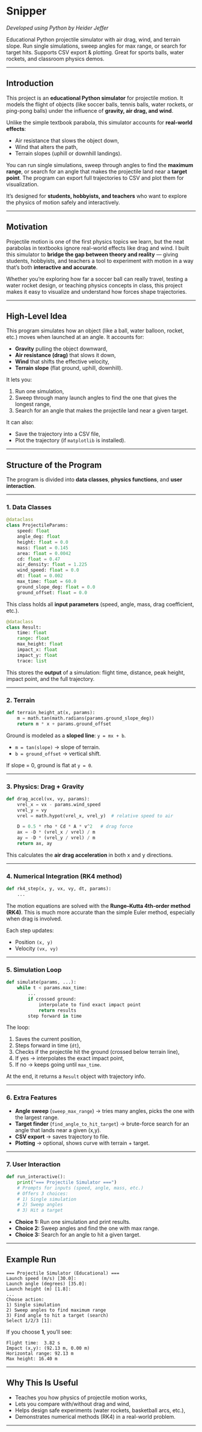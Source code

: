 # Snipper

*Developed using Python by Heider Jeffer*

Educational Python projectile simulator with air drag, wind, and terrain slope. Run single simulations, sweep angles for max range, or search for target hits. Supports CSV export &amp; plotting. Great for sports balls, water rockets, and classroom physics demos.


---

## Introduction

This project is an **educational Python simulator** for projectile motion.
It models the flight of objects (like soccer balls, tennis balls, water rockets, or ping-pong balls) under the influence of **gravity, air drag, and wind**.

Unlike the simple textbook parabola, this simulator accounts for **real-world effects**:

* Air resistance that slows the object down,
* Wind that alters the path,
* Terrain slopes (uphill or downhill landings).

You can run single simulations, sweep through angles to find the **maximum range**, or search for an angle that makes the projectile land near a **target point**. The program can export full trajectories to CSV and plot them for visualization.

It’s designed for **students, hobbyists, and teachers** who want to explore the physics of motion safely and interactively.

---

## Motivation

Projectile motion is one of the first physics topics we learn, but the neat parabolas in textbooks ignore real-world effects like drag and wind. I built this simulator to **bridge the gap between theory and reality** — giving students, hobbyists, and teachers a tool to experiment with motion in a way that’s both **interactive and accurate**.

Whether you’re exploring how far a soccer ball can really travel, testing a water rocket design, or teaching physics concepts in class, this project makes it easy to visualize and understand how forces shape trajectories.

---

## High-Level Idea

This program simulates how an object (like a ball, water balloon, rocket, etc.) moves when launched at an angle.
It accounts for:

* **Gravity** pulling the object downward,
* **Air resistance (drag)** that slows it down,
* **Wind** that shifts the effective velocity,
* **Terrain slope** (flat ground, uphill, downhill).

It lets you:

1. Run one simulation,
2. Sweep through many launch angles to find the one that gives the longest range,
3. Search for an angle that makes the projectile land near a given target.

It can also:

* Save the trajectory into a CSV file,
* Plot the trajectory (if `matplotlib` is installed).

---

## Structure of the Program

The program is divided into **data classes**, **physics functions**, and **user interaction**.

---

### 1. Data Classes

```python
@dataclass
class ProjectileParams:
    speed: float
    angle_deg: float
    height: float = 0.0
    mass: float = 0.145
    area: float = 0.0042
    cd: float = 0.47
    air_density: float = 1.225
    wind_speed: float = 0.0
    dt: float = 0.002
    max_time: float = 60.0
    ground_slope_deg: float = 0.0
    ground_offset: float = 0.0
```

This class holds all **input parameters** (speed, angle, mass, drag coefficient, etc.).

```python
@dataclass
class Result:
    time: float
    range: float
    max_height: float
    impact_x: float
    impact_y: float
    trace: list
```

This stores the **output** of a simulation: flight time, distance, peak height, impact point, and the full trajectory.

---

### 2. Terrain

```python
def terrain_height_at(x, params):
    m = math.tan(math.radians(params.ground_slope_deg))
    return m * x + params.ground_offset
```

Ground is modeled as a **sloped line**: `y = mx + b`.

* `m = tan(slope)` → slope of terrain.
* `b = ground_offset` → vertical shift.

If slope = 0, ground is flat at `y = 0`.

---

### 3. Physics: Drag + Gravity

```python
def drag_accel(vx, vy, params):
    vrel_x = vx - params.wind_speed
    vrel_y = vy
    vrel = math.hypot(vrel_x, vrel_y)  # relative speed to air

    D = 0.5 * rho * Cd * A * v^2   # drag force
    ax = -D * (vrel_x / vrel) / m
    ay = -D * (vrel_y / vrel) / m
    return ax, ay
```

This calculates the **air drag acceleration** in both x and y directions.

---

### 4. Numerical Integration (RK4 method)

```python
def rk4_step(x, y, vx, vy, dt, params):
    ...
```

The motion equations are solved with the **Runge–Kutta 4th-order method (RK4)**.
This is much more accurate than the simple Euler method, especially when drag is involved.

Each step updates:

* Position `(x, y)`
* Velocity `(vx, vy)`

---

### 5. Simulation Loop

```python
def simulate(params, ...):
    while t < params.max_time:
        ...
        if crossed ground:
            interpolate to find exact impact point
            return results
        step forward in time
```

The loop:

1. Saves the current position,
2. Steps forward in time (`dt`),
3. Checks if the projectile hit the ground (crossed below terrain line),
4. If yes → interpolates the exact impact point,
5. If no → keeps going until `max_time`.

At the end, it returns a `Result` object with trajectory info.

---

### 6. Extra Features

* **Angle sweep** (`sweep_max_range`) → tries many angles, picks the one with the largest range.
* **Target finder** (`find_angle_to_hit_target`) → brute-force search for an angle that lands near a given (x,y).
* **CSV export** → saves trajectory to file.
* **Plotting** → optional, shows curve with terrain + target.

---

### 7. User Interaction

```python
def run_interactive():
    print("=== Projectile Simulator ===")
    # Prompts for inputs (speed, angle, mass, etc.)
    # Offers 3 choices:
    # 1) Single simulation
    # 2) Sweep angles
    # 3) Hit a target
```

* **Choice 1:** Run one simulation and print results.
* **Choice 2:** Sweep angles and find the one with max range.
* **Choice 3:** Search for an angle to hit a given target.

---

## Example Run

```
=== Projectile Simulator (Educational) ===
Launch speed (m/s) [30.0]:
Launch angle (degrees) [35.0]:
Launch height (m) [1.8]:
...
Choose action:
1) Single simulation
2) Sweep angles to find maximum range
3) Find angle to hit a target (search)
Select 1/2/3 [1]:
```

If you choose **1**, you’ll see:

```
Flight time:  3.82 s
Impact (x,y): (92.13 m, 0.00 m)
Horizontal range: 92.13 m
Max height: 16.40 m
```

---

## Why This Is Useful

* Teaches you how physics of projectile motion works,
* Lets you compare with/without drag and wind,
* Helps design safe experiments (water rockets, basketball arcs, etc.),
* Demonstrates numerical methods (RK4) in a real-world problem.

---
